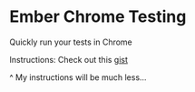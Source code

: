 # Ember Chrome Testing

Quickly run your tests in Chrome

Instructions: Check out this [gist](https://gist.github.com/hjdivad/ea726b2caac4a8385788)

^ My instructions will be much less...
